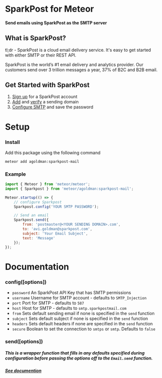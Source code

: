 # SparkPost for Meteor
#### Send emails using SparkPost as the SMTP server

## What is SparkPost?
tl;dr - SparkPost is a cloud email delivery service. It's easy to get started with either SMTP or their REST API.

SparkPost is the world’s #1 email delivery and analytics provider. Our customers send over 3 trillion messages a year, 37% of B2C and B2B email.

## Get Started with SparkPost
1. [Sign up](https://app.sparkpost.com/sign-up) for a SparkPost account
2. [Add](https://support.sparkpost.com/customer/en/portal/articles/1933318-creating-sending-domains) and [verify](https://support.sparkpost.com/customer/portal/articles/1933360-verify-sending-domains) a sending domain
3. [Configure SMTP](https://app.sparkpost.com/onboarding/smtp) and save the password

# Setup
### Install
Add this package using the following command
```bash
meteor add agoldman:sparkpost-mail
```

### Example
```javascript
import { Meteor } from 'meteor/meteor';
import { Sparkpost } from 'meteor/agoldman:sparkpost-mail';

Meteor.startup(() => {
    // configure Sparkpost
    Sparkpost.config('YOUR SMTP PASSWORD');

    // Send an email
    Sparkpost.send({
  	    from: 'postmaster@<YOUR SENDING DOMAIN>.com',
  	    to: 'avi.goldman@sparkpost.com',
  	    subject: 'Your Email Subject',
  	    text: 'Message'
    });
});
```

# Documentation
### config([options])
* `password` An SparkPost API Key that has SMTP permissions 
* `username` Username for SMTP account - defaults to `SMTP_Injection`
* `port` Port for SMTP - defaults to `587`
* `host` Host for SMTP - defaults to `smtp.sparkpostmail.com`
* `from` Sets default sending email if none is specified in the `send` function
* `subject` Sets default subject if none is specified in the `send` function
* `headers` Sets default headers if none are specified in the `send` function
* `secure` Boolean to set the connection to `smtps` or `smtp`. Defaults to `false`

### send([options])
##### This is a wrapper function that fills in any defaults specified during configuration before passing the options off to the `Email.send` function.
##### [See documention](https://docs.meteor.com/api/email.html)

